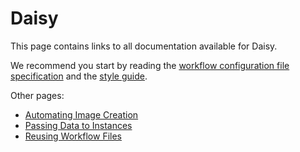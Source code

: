 # Daisy

This page contains links to all documentation available for Daisy.

We recommend you start by reading the [workflow configuration file
specification](daisy-workflow-config-spec.md) and the [style
guide](daisy-styleguide.md).

Other pages:

- [Automating Image Creation](daisy-automating-image-creation.md)
- [Passing Data to Instances](daisy-passing-data.md)
- [Reusing Workflow Files](daisy-reusing-workflows.md)

